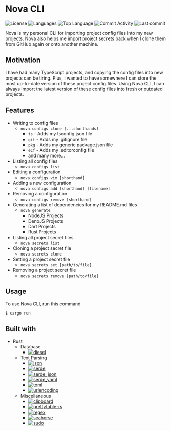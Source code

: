 # Nova CLI

![License](https://img.shields.io/github/license/zS1L3NT/rs-cli-nova?style=for-the-badge) ![Languages](https://img.shields.io/github/languages/count/zS1L3NT/rs-cli-nova?style=for-the-badge) ![Top Language](https://img.shields.io/github/languages/top/zS1L3NT/rs-cli-nova?style=for-the-badge) ![Commit Activity](https://img.shields.io/github/commit-activity/y/zS1L3NT/rs-cli-nova?style=for-the-badge) ![Last commit](https://img.shields.io/github/last-commit/zS1L3NT/rs-cli-nova?style=for-the-badge)

Nova is my personal CLI for importing project config files into my new projects. Nova also helps me import project secrets back when I clone them from GitHub again or onto another machine.

## Motivation

I have had many TypeScript projects, and copying the config files into new projects can be tiring. Plus, I wanted to have somewhere I can store the most up-to-date version of these project config files. Using Nova CLI, I can always import the latest version of these config files into fresh or outdated projects.

## Features

-   Writing to config files
    -   `nova configs clone [...shorthands]`
        -   `ts` - Adds my tsconfig.json file
        -   `git` - Adds my .gitignore file
        -   `pkg` - Adds my generic package.json file
        -   `ecf` - Adds my .editorconfig file
        -   and many more...
-   Listing all config files
    -   `nova configs list`
-   Editing a configuration
    -   `nova configs vim [shorthand]`
-   Adding a new configuration
    -   `nova configs add [shorthand] [filename]`
-   Removing a configuration
    -   `nova configs remove [shorthand]`
-   Generating a list of dependencies for my README.md files
    -   `nova generate`
        -   NodeJS Projects
        -   DenoJS Projects
        -   Dart Projects
        -   Rust Projects
-   Listing all project secret files
    -   `nova secrets list`
-   Cloning a project secret file
    -   `nova secrets clone`
-   Setting a project secret file
    -   `nova secrets set [path/to/file]`
-   Removing a project secret file
    -   `nova secrets remove [path/to/file]`

## Usage

To use Nova CLI, run this command

```
$ cargo run
```

## Built with

-   Rust
    -   Database
        -   [![diesel](https://img.shields.io/badge/diesel-2.1.4-yellow?style=flat-square)](https://crates.io/crates/diesel/2.1.4)
    -   Text Parsing
        -   [![json](https://img.shields.io/badge/json-0.12.4-yellow?style=flat-square)](https://crates.io/crates/json/0.12.4)
        -   [![serde](https://img.shields.io/badge/serde-1.0.196-yellow?style=flat-square)](https://crates.io/crates/serde/1.0.196)
        -   [![serde_json](https://img.shields.io/badge/serde__json-1.0.113-yellow?style=flat-square)](https://crates.io/crates/serde_json/1.0.113)
        -   [![serde_yaml](https://img.shields.io/badge/serde__yaml-0.9.31-yellow?style=flat-square)](https://crates.io/crates/serde_yaml/0.9.31)
        -   [![toml](https://img.shields.io/badge/toml-0.8.10-yellow?style=flat-square)](https://crates.io/crates/toml/0.8.10)
        -   [![urlencoding](https://img.shields.io/badge/urlencoding-2.1.3-yellow?style=flat-square)](https://crates.io/crates/urlencoding/2.1.3)
    -   Miscellaneous
        -   [![clipboard](https://img.shields.io/badge/clipboard-0.5.0-yellow?style=flat-square)](https://crates.io/crates/clipboard/0.5.0)
        -   [![prettytable-rs](https://img.shields.io/badge/prettytable--rs-0.10.0-yellow?style=flat-square)](https://crates.io/crates/prettytable-rs/0.10.0)
        -   [![regex](https://img.shields.io/badge/regex-1.10.3-yellow?style=flat-square)](https://crates.io/crates/regex/1.10.3)
        -   [![seahorse](https://img.shields.io/badge/seahorse-2.2.0-yellow?style=flat-square)](https://crates.io/crates/seahorse/2.2.0)
        -   [![sudo](https://img.shields.io/badge/sudo-0.6.0-yellow?style=flat-square)](https://crates.io/crates/sudo/0.6.0)
